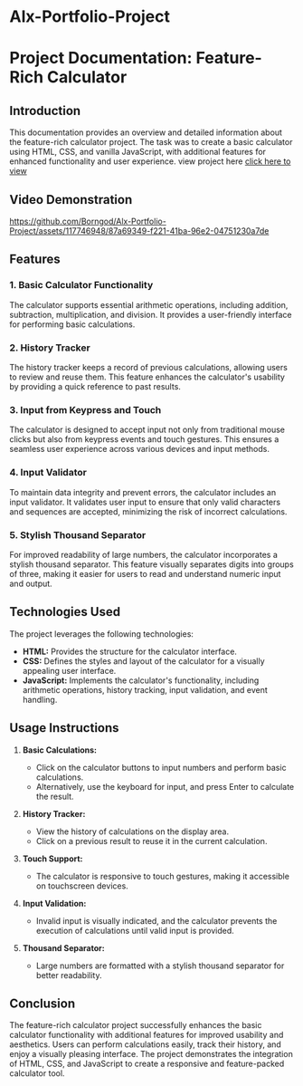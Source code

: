 # Alx-Portfolio-Project
# Project Documentation: Feature-Rich Calculator

## Introduction

This documentation provides an overview and detailed information about the feature-rich calculator project. The task was to create a basic calculator using HTML, CSS, and vanilla JavaScript, with additional features for enhanced functionality and user experience.
view project here [click here to view](https://borngod.github.io/Alx-Portfolio-Project/)

## Video Demonstration


https://github.com/Borngod/Alx-Portfolio-Project/assets/117746948/87a69349-f221-41ba-96e2-04751230a7de



## Features

### 1. Basic Calculator Functionality

The calculator supports essential arithmetic operations, including addition, subtraction, multiplication, and division. It provides a user-friendly interface for performing basic calculations.

### 2. History Tracker

The history tracker keeps a record of previous calculations, allowing users to review and reuse them. This feature enhances the calculator's usability by providing a quick reference to past results.

### 3. Input from Keypress and Touch

The calculator is designed to accept input not only from traditional mouse clicks but also from keypress events and touch gestures. This ensures a seamless user experience across various devices and input methods.

### 4. Input Validator

To maintain data integrity and prevent errors, the calculator includes an input validator. It validates user input to ensure that only valid characters and sequences are accepted, minimizing the risk of incorrect calculations.

### 5. Stylish Thousand Separator

For improved readability of large numbers, the calculator incorporates a stylish thousand separator. This feature visually separates digits into groups of three, making it easier for users to read and understand numeric input and output.

## Technologies Used

The project leverages the following technologies:

- **HTML:** Provides the structure for the calculator interface.
- **CSS:** Defines the styles and layout of the calculator for a visually appealing user interface.
- **JavaScript:** Implements the calculator's functionality, including arithmetic operations, history tracking, input validation, and event handling.

## Usage Instructions

1. **Basic Calculations:**
   - Click on the calculator buttons to input numbers and perform basic calculations.
   - Alternatively, use the keyboard for input, and press Enter to calculate the result.

2. **History Tracker:**
   - View the history of calculations on the display area.
   - Click on a previous result to reuse it in the current calculation.

3. **Touch Support:**
   - The calculator is responsive to touch gestures, making it accessible on touchscreen devices.

4. **Input Validation:**
   - Invalid input is visually indicated, and the calculator prevents the execution of calculations until valid input is provided.

5. **Thousand Separator:**
   - Large numbers are formatted with a stylish thousand separator for better readability.

## Conclusion

The feature-rich calculator project successfully enhances the basic calculator functionality with additional features for improved usability and aesthetics. Users can perform calculations easily, track their history, and enjoy a visually pleasing interface. The project demonstrates the integration of HTML, CSS, and JavaScript to create a responsive and feature-packed calculator tool.
